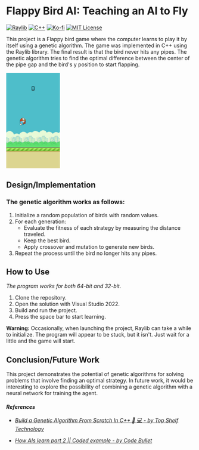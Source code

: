 # Flappy Bird AI: Teaching an AI to Fly

[![Raylib](https://img.shields.io/badge/Raylib-4.2.0-1864ab?style=flat-square&labelColor=212529)](https://www.raylib.com/)
[![C++](https://img.shields.io/badge/C++-17%2B-1864ab?style=flat-square&logo=C%2B%2B&logoColor=white&labelColor=212529)](https://isocpp.org/)
[![Ko-fi](https://img.shields.io/badge/Ko--fi-Support-1864ab?style=flat-square&logo=Ko-fi&logoColor=white&labelColor=212529)](https://ko-fi.com/luckyluke)
[![MIT License](https://img.shields.io/badge/License-MIT-1864ab?style=flat-square&logo=open-source-initiative&logoColor=white&labelColor=212529)](https://opensource.org/licenses/MIT)

This project is a Flappy bird game where the computer learns to play it by itself using a genetic algorithm. The game was implemented in C++ using the Raylib library. The final result is that the bird never hits any pipes. The genetic algorithm tries to find the optimal difference between the center of the pipe gap and the bird's y position to start flapping.

![Flappy Bird AI Demo](./assets/demo.gif)

## Design/Implementation

### The genetic algorithm works as follows:
1. Initialize a random population of birds with random values.
2. For each generation:
    - Evaluate the fitness of each strategy by measuring the distance traveled.
    - Keep the best bird.
    - Apply crossover and mutation to generate new birds.
3. Repeat the process until the bird no longer hits any pipes.

## How to Use

*The program works for both 64-bit and 32-bit.*

1. Clone the repository.
2. Open the solution with Visual Studio 2022.
3. Build and run the project.
4. Press the space bar to start learning.

**Warning:** Occasionally, when launching the project, Raylib can take a while to initialize. The program will appear to be stuck, but it isn't. Just wait for a little and the game will start.

## Conclusion/Future Work

This project demonstrates the potential of genetic algorithms for solving problems that involve finding an optimal strategy. In future work, it would be interesting to explore the possibility of combining a genetic algorithm with a neural network for training the agent.

#### *References*

- [*Build a Genetic Algorithm From Scratch In C++ 🧬 💻 - by Top Shelf Technology*](https://youtu.be/SWi-4IHFf1c)

- [*How AIs learn part 2 || Coded example - by Code Bullet*](https://youtu.be/BOZfhUcNiqk)
